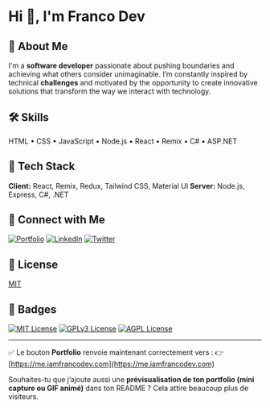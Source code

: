 # Hi 👋, I'm Franco Dev

## 🚀 About Me

I'm a **software developer** passionate about pushing boundaries and achieving what others consider unimaginable.
I’m constantly inspired by technical **challenges** and motivated by the opportunity to create innovative solutions
that transform the way we interact with technology.

<!--
**Franco-dev01/Franco-dev01** is a ✨ _special_ ✨ repository because its `README.md` (this file) appears on your GitHub profile.

Here are some ideas to get you started:

- 🔭 I’m currently working on ...
- 🌱 I’m currently learning ...
- 👯 I’m looking to collaborate on ...
- 🤔 I’m looking for help with ...
- 💬 Ask me about ...
- 📫 How to reach me: ...
- 😄 Pronouns: ...
- ⚡ Fun fact: ...
-->

## 🛠 Skills

HTML • CSS • JavaScript • Node.js • React • Remix • C# • ASP.NET

## 🧩 Tech Stack

**Client:** React, Remix, Redux, Tailwind CSS, Material UI
**Server:** Node.js, Express, C#, .NET

## 🔗 Connect with Me

[![Portfolio](https://img.shields.io/badge/Portfolio-000?style=for-the-badge\&logo=ko-fi\&logoColor=white)](https://me.iamfrancodev.com)
[![LinkedIn](https://img.shields.io/badge/LinkedIn-0A66C2?style=for-the-badge\&logo=linkedin\&logoColor=white)](https://www.linkedin.com/in/francis-kouakou-kouakou-427b06154/)
[![Twitter](https://img.shields.io/badge/Twitter-1DA1F2?style=for-the-badge\&logo=twitter\&logoColor=white)](https://twitter.com/)

## 📜 License

[MIT](https://choosealicense.com/licenses/mit/)

## 🏅 Badges

[![MIT License](https://img.shields.io/badge/License-MIT-green.svg)](https://choosealicense.com/licenses/mit/)
[![GPLv3 License](https://img.shields.io/badge/License-GPLv3-yellow.svg)](https://opensource.org/licenses/GPL-3.0)
[![AGPL License](https://img.shields.io/badge/License-AGPL-blue.svg)](https://www.gnu.org/licenses/agpl-3.0)

---

✅ Le bouton **Portfolio** renvoie maintenant correctement vers :
👉 [https://me.iamfrancodev.com](https://me.iamfrancodev.com)

Souhaites-tu que j’ajoute aussi une **prévisualisation de ton portfolio (mini capture ou GIF animé)** dans ton README ? Cela attire beaucoup plus de visiteurs.

